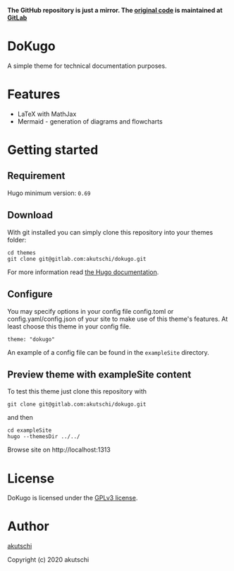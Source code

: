 **The GitHub repository is just a mirror. The [original code](https://gitlab.com/akutschi/dokugo/) is maintained at [GitLab](https://gitlab.com/)**

# DoKugo

A simple theme for technical documentation purposes.

# Features

- LaTeX with MathJax
- Mermaid - generation of diagrams and flowcharts

# Getting started

## Requirement

Hugo minimum version: `0.69`

## Download

With git installed you can simply clone this repository into your themes folder:

```
cd themes
git clone git@gitlab.com:akutschi/dokugo.git
```

For more information read [the Hugo documentation](https://gohugo.io/themes/installing-and-using-themes/).

## Configure

You may specify options in your config file config.toml or config.yaml/config.json of your site to make use of this theme's features. At least choose this theme in your config file.

```
theme: "dokugo"
```

An example of a config file can be found in the `exampleSite` directory.

## Preview theme with exampleSite content

To test this theme just clone this repository with

```
git clone git@gitlab.com:akutschi/dokugo.git
```

and then

```
cd exampleSite
hugo --themesDir ../../
```

Browse site on http://localhost:1313

# License

DoKugo is licensed under the [GPLv3 license](https://gitlab.com/akutschi/dokugo/blob/master/LICENSE).

# Author

[akutschi](https://gitlab.com/akutschi)

Copyright (c) 2020 akutschi


